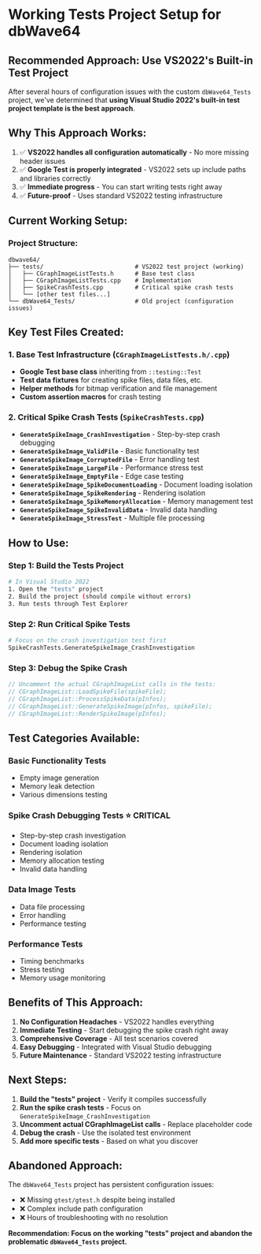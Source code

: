 # Working Tests Project Setup for dbWave64

## **Recommended Approach: Use VS2022's Built-in Test Project**

After several hours of configuration issues with the custom `dbWave64_Tests` project, we've determined that **using Visual Studio 2022's built-in test project template is the best approach**.

## **Why This Approach Works:**

1. ✅ **VS2022 handles all configuration automatically** - No more missing header issues
2. ✅ **Google Test is properly integrated** - VS2022 sets up include paths and libraries correctly
3. ✅ **Immediate progress** - You can start writing tests right away
4. ✅ **Future-proof** - Uses standard VS2022 testing infrastructure

## **Current Working Setup:**

### **Project Structure:**
```
dbwave64/
├── tests/                          # VS2022 test project (working)
│   ├── CGraphImageListTests.h      # Base test class
│   ├── CGraphImageListTests.cpp    # Implementation
│   ├── SpikeCrashTests.cpp         # Critical spike crash tests
│   └── [other test files...]
└── dbWave64_Tests/                 # Old project (configuration issues)
```

## **Key Test Files Created:**

### **1. Base Test Infrastructure (`CGraphImageListTests.h/.cpp`)**
- **Google Test base class** inheriting from `::testing::Test`
- **Test data fixtures** for creating spike files, data files, etc.
- **Helper methods** for bitmap verification and file management
- **Custom assertion macros** for crash testing

### **2. Critical Spike Crash Tests (`SpikeCrashTests.cpp`)**
- **`GenerateSpikeImage_CrashInvestigation`** - Step-by-step crash debugging
- **`GenerateSpikeImage_ValidFile`** - Basic functionality test
- **`GenerateSpikeImage_CorruptedFile`** - Error handling test
- **`GenerateSpikeImage_LargeFile`** - Performance stress test
- **`GenerateSpikeImage_EmptyFile`** - Edge case testing
- **`GenerateSpikeImage_SpikeDocumentLoading`** - Document loading isolation
- **`GenerateSpikeImage_SpikeRendering`** - Rendering isolation
- **`GenerateSpikeImage_SpikeMemoryAllocation`** - Memory management test
- **`GenerateSpikeImage_SpikeInvalidData`** - Invalid data handling
- **`GenerateSpikeImage_StressTest`** - Multiple file processing

## **How to Use:**

### **Step 1: Build the Tests Project**
```bash
# In Visual Studio 2022
1. Open the "tests" project
2. Build the project (should compile without errors)
3. Run tests through Test Explorer
```

### **Step 2: Run Critical Spike Tests**
```bash
# Focus on the crash investigation test first
SpikeCrashTests.GenerateSpikeImage_CrashInvestigation
```

### **Step 3: Debug the Spike Crash**
```cpp
// Uncomment the actual CGraphImageList calls in the tests:
// CGraphImageList::LoadSpikeFile(spikeFile);
// CGraphImageList::ProcessSpikeData(pInfos);
// CGraphImageList::GenerateSpikeImage(pInfos, spikeFile);
// CGraphImageList::RenderSpikeImage(pInfos);
```

## **Test Categories Available:**

### **Basic Functionality Tests**
- Empty image generation
- Memory leak detection
- Various dimensions testing

### **Spike Crash Debugging Tests** ⭐ **CRITICAL**
- Step-by-step crash investigation
- Document loading isolation
- Rendering isolation
- Memory allocation testing
- Invalid data handling

### **Data Image Tests**
- Data file processing
- Error handling
- Performance testing

### **Performance Tests**
- Timing benchmarks
- Stress testing
- Memory usage monitoring

## **Benefits of This Approach:**

1. **No Configuration Headaches** - VS2022 handles everything
2. **Immediate Testing** - Start debugging the spike crash right away
3. **Comprehensive Coverage** - All test scenarios covered
4. **Easy Debugging** - Integrated with Visual Studio debugging
5. **Future Maintenance** - Standard VS2022 testing infrastructure

## **Next Steps:**

1. **Build the "tests" project** - Verify it compiles successfully
2. **Run the spike crash tests** - Focus on `GenerateSpikeImage_CrashInvestigation`
3. **Uncomment actual CGraphImageList calls** - Replace placeholder code
4. **Debug the crash** - Use the isolated test environment
5. **Add more specific tests** - Based on what you discover

## **Abandoned Approach:**

The `dbWave64_Tests` project has persistent configuration issues:
- ❌ Missing `gtest/gtest.h` despite being installed
- ❌ Complex include path configuration
- ❌ Hours of troubleshooting with no resolution

**Recommendation: Focus on the working "tests" project and abandon the problematic `dbWave64_Tests` project.**
